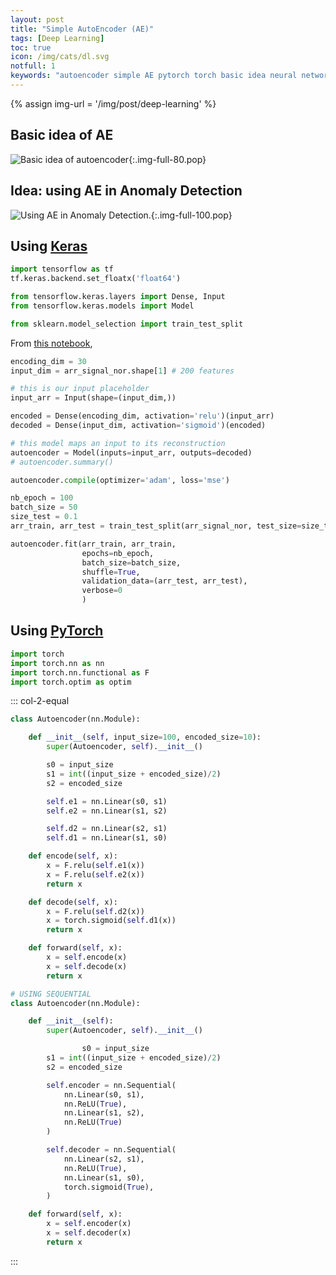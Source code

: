 ```yaml
---
layout: post
title: "Simple AutoEncoder (AE)"
tags: [Deep Learning]
toc: true
icon: /img/cats/dl.svg
notfull: 1
keywords: "autoencoder simple AE pytorch torch basic idea neural network NN layers activations encode encoder decode decoder relu linear sigmoid sequential anomaly detection wave data dataswati test interview"
---
```


{% assign img-url = '/img/post/deep-learning' %}

## Basic idea of AE

![Basic idea of autoencoder]({{img-url}}/basic-ae.jpg){:.img-full-80.pop}

## Idea: using AE in Anomaly Detection

![Using AE in Anomaly Detection.]({{img-url}}/ae-anomaly-detection.jpg){:.img-full-100.pop}

## Using [Keras](https://keras.io/)

~~~ python
import tensorflow as tf
tf.keras.backend.set_floatx('float64')

from tensorflow.keras.layers import Dense, Input
from tensorflow.keras.models import Model

from sklearn.model_selection import train_test_split
~~~

From [this notebook](/files/deep-learning/ae_keras_example_notebook.html),

~~~ python
encoding_dim = 30
input_dim = arr_signal_nor.shape[1] # 200 features

# this is our input placeholder
input_arr = Input(shape=(input_dim,))

encoded = Dense(encoding_dim, activation='relu')(input_arr)
decoded = Dense(input_dim, activation='sigmoid')(encoded)

# this model maps an input to its reconstruction
autoencoder = Model(inputs=input_arr, outputs=decoded)
# autoencoder.summary()

autoencoder.compile(optimizer='adam', loss='mse')

nb_epoch = 100
batch_size = 50
size_test = 0.1
arr_train, arr_test = train_test_split(arr_signal_nor, test_size=size_test)

autoencoder.fit(arr_train, arr_train,
                epochs=nb_epoch,
                batch_size=batch_size,
                shuffle=True,
                validation_data=(arr_test, arr_test),
                verbose=0
                )
~~~

## Using [PyTorch](/pytorch)

~~~ python
import torch
import torch.nn as nn
import torch.nn.functional as F
import torch.optim as optim
~~~

::: col-2-equal
~~~ python
class Autoencoder(nn.Module):

    def __init__(self, input_size=100, encoded_size=10):
        super(Autoencoder, self).__init__()

        s0 = input_size
        s1 = int((input_size + encoded_size)/2)
        s2 = encoded_size

        self.e1 = nn.Linear(s0, s1)
        self.e2 = nn.Linear(s1, s2)

        self.d2 = nn.Linear(s2, s1)
        self.d1 = nn.Linear(s1, s0)

    def encode(self, x):
        x = F.relu(self.e1(x))
        x = F.relu(self.e2(x))
        return x

    def decode(self, x):
        x = F.relu(self.d2(x))
        x = torch.sigmoid(self.d1(x))
        return x

    def forward(self, x):
        x = self.encode(x)
        x = self.decode(x)
        return x
~~~

~~~ python
# USING SEQUENTIAL
class Autoencoder(nn.Module):

    def __init__(self):
        super(Autoencoder, self).__init__()

				s0 = input_size
        s1 = int((input_size + encoded_size)/2)
        s2 = encoded_size

        self.encoder = nn.Sequential(
            nn.Linear(s0, s1),
            nn.ReLU(True),
            nn.Linear(s1, s2),
            nn.ReLU(True)
        )

        self.decoder = nn.Sequential(
            nn.Linear(s2, s1),
            nn.ReLU(True),
            nn.Linear(s1, s0),
            torch.sigmoid(True),
        )

    def forward(self, x):
        x = self.encoder(x)
        x = self.decoder(x)
        return x
~~~
:::
